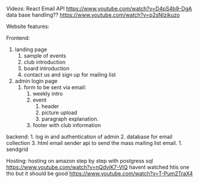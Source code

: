 Videos:
React Email API
https://www.youtube.com/watch?v=D4pS4b9-DgA
data base handling??
https://www.youtube.com/watch?v=p2sNIzikuzo



Website features:

Frontend:
1. landing page
	1. sample of events
	2. club introduction
	3. board introduction
	4. contact us and sign up for mailing list
2. admin login page
	1. form to be sent via email:
		1. weekly intro
		2. event
			1. header
			2. picture upload
			3. paragraph explanation.
		3. footer with club information


backend:
	1. log in and authentication of admin
	2. database for email collection
	3. html email sender api to send the mass mailing list email. 
		1. sendgrid


Hosting:
	hosting on amazon step by step with postgress sql
	https://www.youtube.com/watch?v=nQdyiK7-VlQ
	havent watched htis one tho but it should be good
	https://www.youtube.com/watch?v=T-Pum2TraX4

